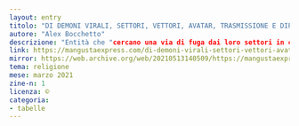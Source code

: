 ```yaml
---
layout: entry
titolo: "DI DEMONI VIRALI, SETTORI, VETTORI, AVATAR, TRASMISSIONE E DIPENDENZE"
autore: "Alex Bocchetto"
descrizione: "Entità che "cercano una via di fuga dai loro settori in cui sono intrappolate da eoni"
link: https://mangustaexpress.com/di-demoni-virali-settori-vettori-avatar-trasmissione-e-dipendenze
mirror: https://web.archive.org/web/20210513140509/https://mangustaexpress.com/di-demoni-virali-settori-vettori-avatar-trasmissione-e-dipendenze
tema: religione
mese: marzo 2021
zine-n: 1
licenza: ©
categoria:
- tabelle
---
```


